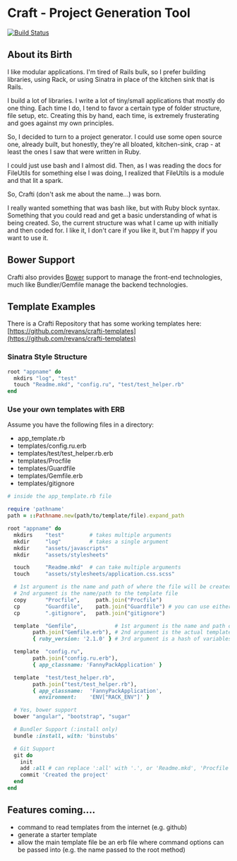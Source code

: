 # Craft - Project Generation Tool

[![Build Status](https://travis-ci.org/revans/crafti.png?branch=master)](https://travis-ci.org/revans/crafti)

## About its Birth

I like modular applications. I'm tired of Rails bulk, so I prefer building libraries, using Rack, or using Sinatra in place of the kitchen sink that is Rails.

I build a lot of libraries. I write a lot of tiny/small applications that mostly do one thing. Each time I do, I tend to favor a certain type of folder structure, file setup, etc. Creating this by hand, each time, is extremely frusterating and goes against my own principles.

So, I decided to turn to a project generator. I could use some open source one, already built, but honestly, they're all bloated, kitchen-sink, crap - at least the ones I saw that were written in Ruby.

I could just use bash and I almost did. Then, as I was reading the docs for FileUtils for something else I was doing, I realized that FileUtils is a module and that lit a spark.

So, Crafti (don't ask me about the name...) was born.

I really wanted something that was bash like, but with Ruby block syntax. Something that you could read and get a basic understanding of what is being created. So, the current structure was what I came up with initially and then coded for. I like it, I don't care if you like it, but I'm happy if you want to use it.

## Bower Support

Crafti also provides [Bower](http://www.bower.io) support to manage the front-end technologies, much like Bundler/Gemfile manage the backend technologies.

## Template Examples

There is a Crafti Repository that has some working templates here: [https://github.com/revans/crafti-templates](https://github.com/revans/crafti-templates)


### Sinatra Style Structure

````ruby
root "appname" do
  mkdirs "log", "test"
  touch "Readme.mkd", "config.ru", "test/test_helper.rb"
end
````

### Use your own templates with ERB

Assume you have the following files in a directory:

* app_template.rb
* templates/config.ru.erb
* templates/test/test_helper.rb.erb
* templates/Procfile
* templates/Guardfile
* templates/Gemfile.erb
* templates/gitignore

````ruby
# inside the app_template.rb file

require 'pathname'
path = ::Pathname.new(path/to/template/file).expand_path

root "appname" do
  mkdirs    "test"        # takes multiple arguments
  mkdir     "log"         # takes a single argument
  mkdir     "assets/javascripts"
  mkdir     "assets/stylesheets"

  touch     "Readme.mkd"  # can take multiple arguments
  touch     "assets/stylesheets/application.css.scss"

  # 1st argument is the name and path of where the file will be created
  # 2nd argument is the name/path to the template file
  copy      "Procfile",     path.join("Procfile")
  cp        "Guardfile",    path.join("Guardfile") # you can use either cp or copy
  cp        ".gitignore",   path.join("gitignore")

  template  "Gemfile",            # 1st argument is the name and path of where the file will be created
        path.join("Gemfile.erb"), # 2nd argument is the actual template
        { ruby_version: '2.1.0' } # 3rd argument is a hash of variables for the ERB template

  template  "config.ru",
        path.join("config.ru.erb"),
        { app_classname: 'FannyPackApplication' }

  template  "test/test_helper.rb",
        path.join("test/test_helper.rb"),
        { app_classname:  'FannyPackApplication',
          environment:    'ENV["RACK_ENV"]' }

  # Yes, bower support
  bower "angular", "bootstrap", "sugar"

  # Bundler Support (:install only)
  bundle :install, with: 'binstubs'

  # Git Support
  git do
    init
    add :all # can replace ':all' with '.', or 'Readme.mkd', 'Procfile', 'Guardfile'
    commit 'Created the project'
  end
end

````

## Features coming....

* command to read templates from the internet (e.g. github)
* generate a starter template
* allow the main template file be an erb file where command options can be passed into (e.g. the name passed to the root method)
